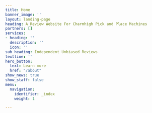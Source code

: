 ```yaml
---
title: Home
banner_image: ''
layout: landing-page
heading: A Review Website For Charmhigh Pick and Place Machines
partners: []
services:
- heading: ''
  description: ''
  icon: ''
sub_heading: Independent Unbiased Reviews
textline: ''
hero_button:
  text: Learn more
  href: "/about"
show_news: true
show_staff: false
menu:
  navigation:
    identifier: _index
    weight: 1

---
```

